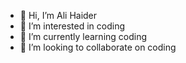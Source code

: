 - 👋 Hi, I’m Ali Haider
- 👀 I’m interested in coding
- 🌱 I’m currently learning coding
- 💞️ I’m looking to collaborate on coding

<!---
Itsydhaider/Itsydhaider is a ✨ special ✨ repository because its `README.md` (this file) appears on your GitHub profile.
You can click the Preview link to take a look at your changes.
--->
